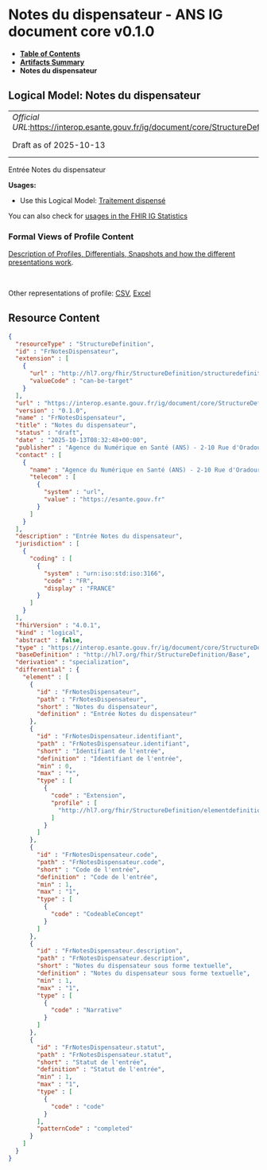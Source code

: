 # Notes du dispensateur - ANS IG document core v0.1.0

* [**Table of Contents**](toc.md)
* [**Artifacts Summary**](artifacts.md)
* **Notes du dispensateur**

## Logical Model: Notes du dispensateur 

| | |
| :--- | :--- |
| *Official URL*:https://interop.esante.gouv.fr/ig/document/core/StructureDefinition/FrNotesDispensateur | *Version*:0.1.0 |
| Draft as of 2025-10-13 | *Computable Name*:FrNotesDispensateur |

 
Entrée Notes du dispensateur 

**Usages:**

* Use this Logical Model: [Traitement dispensé](StructureDefinition-FrTraitementDispense.md)

You can also check for [usages in the FHIR IG Statistics](https://packages2.fhir.org/xig/ans.document.fr.core|current/StructureDefinition/FrNotesDispensateur)

### Formal Views of Profile Content

 [Description of Profiles, Differentials, Snapshots and how the different presentations work](http://build.fhir.org/ig/FHIR/ig-guidance/readingIgs.html#structure-definitions). 

 

Other representations of profile: [CSV](StructureDefinition-FrNotesDispensateur.csv), [Excel](StructureDefinition-FrNotesDispensateur.xlsx) 



## Resource Content

```json
{
  "resourceType" : "StructureDefinition",
  "id" : "FrNotesDispensateur",
  "extension" : [
    {
      "url" : "http://hl7.org/fhir/StructureDefinition/structuredefinition-type-characteristics",
      "valueCode" : "can-be-target"
    }
  ],
  "url" : "https://interop.esante.gouv.fr/ig/document/core/StructureDefinition/FrNotesDispensateur",
  "version" : "0.1.0",
  "name" : "FrNotesDispensateur",
  "title" : "Notes du dispensateur",
  "status" : "draft",
  "date" : "2025-10-13T08:32:48+00:00",
  "publisher" : "Agence du Numérique en Santé (ANS) - 2-10 Rue d'Oradour-sur-Glane, 75015 Paris",
  "contact" : [
    {
      "name" : "Agence du Numérique en Santé (ANS) - 2-10 Rue d'Oradour-sur-Glane, 75015 Paris",
      "telecom" : [
        {
          "system" : "url",
          "value" : "https://esante.gouv.fr"
        }
      ]
    }
  ],
  "description" : "Entrée Notes du dispensateur",
  "jurisdiction" : [
    {
      "coding" : [
        {
          "system" : "urn:iso:std:iso:3166",
          "code" : "FR",
          "display" : "FRANCE"
        }
      ]
    }
  ],
  "fhirVersion" : "4.0.1",
  "kind" : "logical",
  "abstract" : false,
  "type" : "https://interop.esante.gouv.fr/ig/document/core/StructureDefinition/FrNotesDispensateur",
  "baseDefinition" : "http://hl7.org/fhir/StructureDefinition/Base",
  "derivation" : "specialization",
  "differential" : {
    "element" : [
      {
        "id" : "FrNotesDispensateur",
        "path" : "FrNotesDispensateur",
        "short" : "Notes du dispensateur",
        "definition" : "Entrée Notes du dispensateur"
      },
      {
        "id" : "FrNotesDispensateur.identifiant",
        "path" : "FrNotesDispensateur.identifiant",
        "short" : "Identifiant de l'entrée",
        "definition" : "Identifiant de l'entrée",
        "min" : 0,
        "max" : "*",
        "type" : [
          {
            "code" : "Extension",
            "profile" : [
              "http://hl7.org/fhir/StructureDefinition/elementdefinition-identifier"
            ]
          }
        ]
      },
      {
        "id" : "FrNotesDispensateur.code",
        "path" : "FrNotesDispensateur.code",
        "short" : "Code de l'entrée",
        "definition" : "Code de l'entrée",
        "min" : 1,
        "max" : "1",
        "type" : [
          {
            "code" : "CodeableConcept"
          }
        ]
      },
      {
        "id" : "FrNotesDispensateur.description",
        "path" : "FrNotesDispensateur.description",
        "short" : "Notes du dispensateur sous forme textuelle",
        "definition" : "Notes du dispensateur sous forme textuelle",
        "min" : 1,
        "max" : "1",
        "type" : [
          {
            "code" : "Narrative"
          }
        ]
      },
      {
        "id" : "FrNotesDispensateur.statut",
        "path" : "FrNotesDispensateur.statut",
        "short" : "Statut de l'entrée",
        "definition" : "Statut de l'entrée",
        "min" : 1,
        "max" : "1",
        "type" : [
          {
            "code" : "code"
          }
        ],
        "patternCode" : "completed"
      }
    ]
  }
}

```
